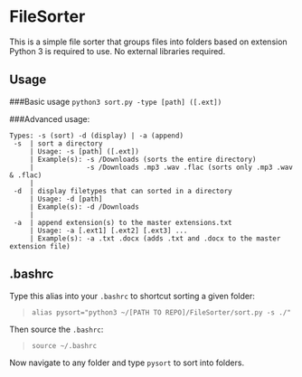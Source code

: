 # FileSorter
This is a simple file sorter that groups files into folders based on extension
Python 3 is required to use. No external libraries required.

## Usage
###Basic usage
`python3 sort.py -type [path] ([.ext])`

###Advanced usage:
```
Types: -s (sort) -d (display) | -a (append)
 -s  | sort a directory
     | Usage: -s [path] ([.ext])
     | Example(s): -s /Downloads (sorts the entire directory)
     |             -s /Downloads .mp3 .wav .flac (sorts only .mp3 .wav & .flac)
     |
 -d  | display filetypes that can sorted in a directory
     | Usage: -d [path]
     | Example(s): -d /Downloads
     |
 -a  | append extension(s) to the master extensions.txt
     | Usage: -a [.ext1] [.ext2] [.ext3] ...
     | Example(s): -a .txt .docx (adds .txt and .docx to the master extension file)
```

## .bashrc
Type this alias into your `.bashrc` to shortcut sorting a given folder:

> `alias pysort="python3 ~/[PATH TO REPO]/FileSorter/sort.py -s ./"`

Then source the `.bashrc`:

> `source ~/.bashrc`

Now navigate to any folder and type `pysort` to sort into folders.
